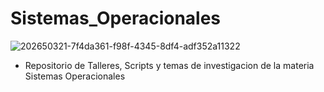 # Sistemas_Operacionales
![202650321-7f4da361-f98f-4345-8df4-adf352a11322](https://user-images.githubusercontent.com/83036017/232194171-20f42e0b-251a-4e3b-8a56-e8427298f035.gif)
* Repositorio de Talleres, Scripts y temas de investigacion de la materia Sistemas Operacionales
    
